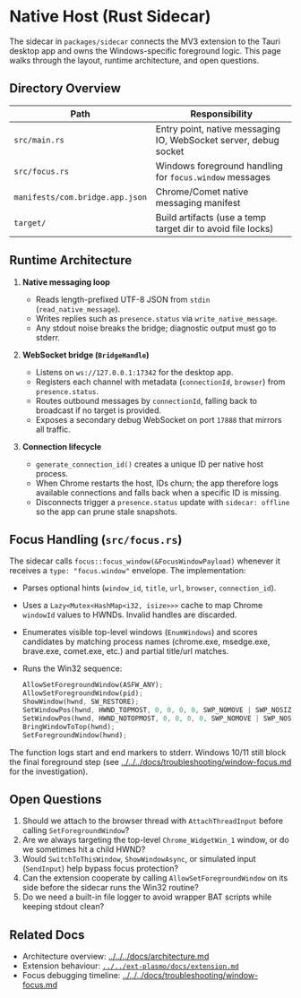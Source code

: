 # Native Host (Rust Sidecar)

The sidecar in `packages/sidecar` connects the MV3 extension to the Tauri desktop app and owns the Windows-specific foreground logic. This page walks through the layout, runtime architecture, and open questions.

## Directory Overview

| Path | Responsibility |
| --- | --- |
| `src/main.rs` | Entry point, native messaging IO, WebSocket server, debug socket |
| `src/focus.rs` | Windows foreground handling for `focus.window` messages |
| `manifests/com.bridge.app.json` | Chrome/Comet native messaging manifest |
| `target/` | Build artifacts (use a temp target dir to avoid file locks) |

## Runtime Architecture

1. **Native messaging loop**  
   - Reads length-prefixed UTF-8 JSON from `stdin` (`read_native_message`).  
   - Writes replies such as `presence.status` via `write_native_message`.  
   - Any stdout noise breaks the bridge; diagnostic output must go to stderr.

2. **WebSocket bridge (`BridgeHandle`)**  
   - Listens on `ws://127.0.0.1:17342` for the desktop app.  
   - Registers each channel with metadata (`connectionId`, `browser`) from `presence.status`.  
   - Routes outbound messages by `connectionId`, falling back to broadcast if no target is provided.  
   - Exposes a secondary debug WebSocket on port `17888` that mirrors all traffic.

3. **Connection lifecycle**  
   - `generate_connection_id()` creates a unique ID per native host process.  
   - When Chrome restarts the host, IDs churn; the app therefore logs available connections and falls back when a specific ID is missing.  
   - Disconnects trigger a `presence.status` update with `sidecar: offline` so the app can prune stale snapshots.

## Focus Handling (`src/focus.rs`)

The sidecar calls `focus::focus_window(&FocusWindowPayload)` whenever it receives a `type: "focus.window"` envelope. The implementation:

- Parses optional hints (`window_id`, `title`, `url`, `browser`, `connection_id`).
- Uses a `Lazy<Mutex<HashMap<i32, isize>>>` cache to map Chrome `windowId` values to HWNDs. Invalid handles are discarded.
- Enumerates visible top-level windows (`EnumWindows`) and scores candidates by matching process names (chrome.exe, msedge.exe, brave.exe, comet.exe, etc.) and partial title/url matches.
- Runs the Win32 sequence:

  ```rust
  AllowSetForegroundWindow(ASFW_ANY);
  AllowSetForegroundWindow(pid);
  ShowWindow(hwnd, SW_RESTORE);
  SetWindowPos(hwnd, HWND_TOPMOST, 0, 0, 0, 0, SWP_NOMOVE | SWP_NOSIZE);
  SetWindowPos(hwnd, HWND_NOTOPMOST, 0, 0, 0, 0, SWP_NOMOVE | SWP_NOSIZE);
  BringWindowToTop(hwnd);
  SetForegroundWindow(hwnd);
  ```

The function logs start and end markers to stderr. Windows 10/11 still block the final foreground step (see [../../../docs/troubleshooting/window-focus.md](../../../docs/troubleshooting/window-focus.md) for the investigation).

## Open Questions

1. Should we attach to the browser thread with `AttachThreadInput` before calling `SetForegroundWindow`?
2. Are we always targeting the top-level `Chrome_WidgetWin_1` window, or do we sometimes hit a child HWND?
3. Would `SwitchToThisWindow`, `ShowWindowAsync`, or simulated input (`SendInput`) help bypass focus protection?
4. Can the extension cooperate by calling `AllowSetForegroundWindow` on its side before the sidecar runs the Win32 routine?
5. Do we need a built-in file logger to avoid wrapper BAT scripts while keeping stdout clean?

## Related Docs

- Architecture overview: [../../../docs/architecture.md](../../../docs/architecture.md)
- Extension behaviour: [`../../ext-plasmo/docs/extension.md`](../../ext-plasmo/docs/extension.md)
- Focus debugging timeline: [../../../docs/troubleshooting/window-focus.md](../../../docs/troubleshooting/window-focus.md)
